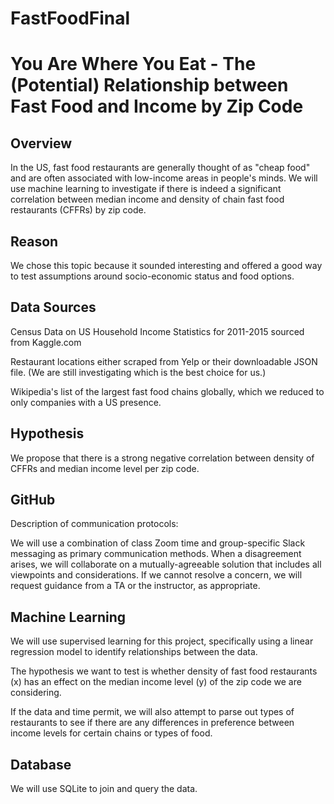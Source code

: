 # FastFoodFinal
# You Are Where You Eat - The (Potential) Relationship between Fast Food and Income by Zip Code
## Overview
In the US, fast food restaurants are generally thought of as "cheap food" and are often associated with low-income areas in people's minds. We will use machine learning to investigate if there is indeed a significant correlation between median income and density of chain fast food restaurants (CFFRs) by zip code.

## Reason
We chose this topic because it sounded interesting and offered a good way to test assumptions around socio-economic status and food options.

## Data Sources
Census Data on US Household Income Statistics for 2011-2015 sourced from Kaggle.com

Restaurant locations either scraped from Yelp or their downloadable JSON file. (We are still investigating which is the best choice for us.)

Wikipedia's list of the largest fast food chains globally, which we reduced to only companies with a US presence.

## Hypothesis
We propose that there is a strong negative correlation between density of CFFRs and median income level per zip code.

## GitHub
Description of communication protocols:

We will use a combination of class Zoom time and group-specific Slack messaging as primary communication methods. When a disagreement arises, we will collaborate on a mutually-agreeable solution that includes all viewpoints and considerations. If we cannot resolve a concern, we will request guidance from a TA or the instructor, as appropriate.

## Machine Learning
We will use supervised learning for this project, specifically using a linear regression model to identify relationships between the data.

The hypothesis we want to test is whether density of fast food restaurants (x) has an effect on the median income level (y) of the zip code we are considering.

If the data and time permit, we will also attempt to parse out types of restaurants to see if there are any differences in preference between income levels for certain chains or types of food.

## Database
We will use SQLite to join and query the data.

